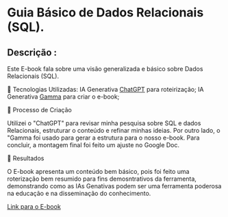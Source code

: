 



# Guia Básico de Dados Relacionais (SQL).  

## Descrição : ## 

Este E-book fala sobre uma visão generalizada e básico sobre Dados Relacionais (SQL). 

🤖 Tecnologias Utilizadas: 
IA Generativa [ChatGPT](https://chatgpt.com) para roteirização;
IA Generativa [Gamma](https://gamma.app) para criar o e-book;

🧐 Processo de Criação

Utilizei o "ChatGPT" para revisar minha pesquisa sobre SQL e dados Relacionais, estruturar o conteúdo e refinar minhas ideias. Por outro lado, o "Gamma foi usado para gerar a estrutura para o nosso e-book. Para concluir, a montagem final foi feito um ajuste no Google Doc. 

🚀 Resultados

O E-book apresenta um conteúdo bem básico, pois foi feito uma roterização bem resumido para fins demosntrativos da ferramenta, demonstrando como as IAs Genativas podem ser uma ferramenta poderosa na educação e na disseminação do conhecimento.

[Link para o E-book](SQL-e-Dados-Relacionais-Seu-Guia-Definitivo.pdf)
